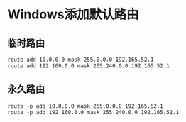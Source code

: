 # Windows添加默认路由

## 临时路由

```shell
route add 10.0.0.0 mask 255.0.0.0 192.165.52.1
route add 192.160.0.0 mask 255.240.0.0 192.165.52.1
```

## 永久路由

```shell
route -p add 10.0.0.0 mask 255.0.0.0 192.165.52.1
route -p add 192.160.0.0 mask 255.240.0.0 192.165.52.1
```
